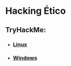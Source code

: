 # Hacking Ético 


## TryHackMe:

- ### [Linux](TryHackMe/Linux/Linux.md)
- ### [Windows](TryHackMe/Windows/Windows.md)

